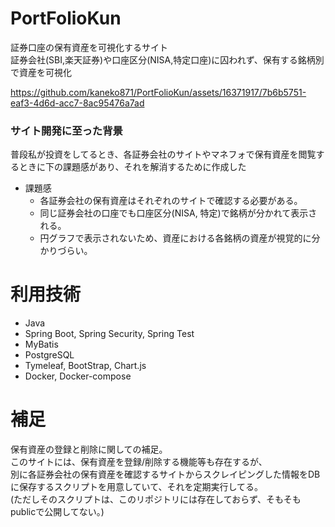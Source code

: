 # PortFolioKun
証券口座の保有資産を可視化するサイト <br>
証券会社(SBI,楽天証券)や口座区分(NISA,特定口座)に囚われず、保有する銘柄別で資産を可視化　<br>


https://github.com/kaneko871/PortFolioKun/assets/16371917/7b6b5751-eaf3-4d6d-acc7-8ac95476a7ad


### サイト開発に至った背景
普段私が投資をしてるとき、各証券会社のサイトやマネフォで保有資産を閲覧するときに下の課題感があり、それを解消するために作成した<br>

- 課題感
    - 各証券会社の保有資産はそれぞれのサイトで確認する必要がある。
    - 同じ証券会社の口座でも口座区分(NISA, 特定)で銘柄が分かれて表示される。
    - 円グラフで表示されないため、資産における各銘柄の資産が視覚的に分かりづらい。


# 利用技術
- Java
- Spring Boot, Spring Security, Spring Test
- MyBatis
- PostgreSQL
- Tymeleaf, BootStrap, Chart.js
- Docker, Docker-compose

# 補足
保有資産の登録と削除に関しての補足。<br>
このサイトには、保有資産を登録/削除する機能等も存在するが、<br>
別に各証券会社の保有資産を確認するサイトからスクレイピングした情報をDBに保存するスクリプトを用意していて、それを定期実行してる。<br>
(ただしそのスクリプトは、このリポジトリには存在しておらず、そもそもpublicで公開してない。)
